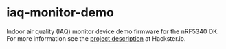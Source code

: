 # iaq-monitor-demo
Indoor air quality (IAQ) monitor device demo firmware for the nRF5340 DK.
For more information see the [project description](https://www.hackster.io/dxcfl/personal-iaq-monitor-19667c "Personal IAQ Monitor") at Hackster.io.
